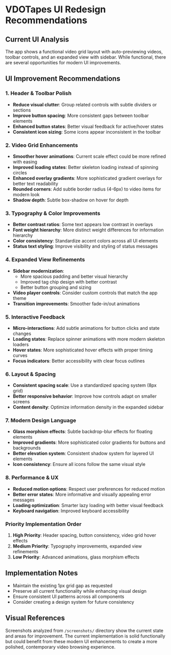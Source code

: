 # VDOTapes UI Redesign Recommendations

## **Current UI Analysis**
The app shows a functional video grid layout with auto-previewing videos, toolbar controls, and an expanded view with sidebar. While functional, there are several opportunities for modern UI improvements.

## **UI Improvement Recommendations**

### **1. Header & Toolbar Polish**
- **Reduce visual clutter**: Group related controls with subtle dividers or sections
- **Improve button spacing**: More consistent gaps between toolbar elements
- **Enhanced button states**: Better visual feedback for active/hover states
- **Consistent icon sizing**: Some icons appear inconsistent in the toolbar

### **2. Video Grid Enhancements**
- **Smoother hover animations**: Current scale effect could be more refined with easing
- **Improved loading states**: Better skeleton loading instead of spinning circles
- **Enhanced overlay gradients**: More sophisticated gradient overlays for better text readability
- **Rounded corners**: Add subtle border radius (4-6px) to video items for modern look
- **Shadow depth**: Subtle box-shadow on hover for depth

### **3. Typography & Color Improvements**
- **Better contrast ratios**: Some text appears low contrast in overlays
- **Font weight hierarchy**: More distinct weight differences for information hierarchy
- **Color consistency**: Standardize accent colors across all UI elements
- **Status text styling**: Improve visibility and styling of status messages

### **4. Expanded View Refinements**
- **Sidebar modernization**: 
  - More spacious padding and better visual hierarchy
  - Improved tag chip design with better contrast
  - Better button grouping and sizing
- **Video player controls**: Consider custom controls that match the app theme
- **Transition improvements**: Smoother fade-in/out animations

### **5. Interactive Feedback**
- **Micro-interactions**: Add subtle animations for button clicks and state changes
- **Loading states**: Replace spinner animations with more modern skeleton loaders
- **Hover states**: More sophisticated hover effects with proper timing curves
- **Focus indicators**: Better accessibility with clear focus outlines

### **6. Layout & Spacing**
- **Consistent spacing scale**: Use a standardized spacing system (8px grid)
- **Better responsive behavior**: Improve how controls adapt on smaller screens
- **Content density**: Optimize information density in the expanded sidebar

### **7. Modern Design Language**
- **Glass morphism effects**: Subtle backdrop-blur effects for floating elements
- **Improved gradients**: More sophisticated color gradients for buttons and backgrounds
- **Better elevation system**: Consistent shadow system for layered UI elements
- **Icon consistency**: Ensure all icons follow the same visual style

### **8. Performance & UX**
- **Reduced motion options**: Respect user preferences for reduced motion
- **Better error states**: More informative and visually appealing error messages
- **Loading optimization**: Smarter lazy loading with better visual feedback
- **Keyboard navigation**: Improved keyboard accessibility

### **Priority Implementation Order**
1. **High Priority**: Header spacing, button consistency, video grid hover effects
2. **Medium Priority**: Typography improvements, expanded view refinements
3. **Low Priority**: Advanced animations, glass morphism effects

## **Implementation Notes**
- Maintain the existing 1px grid gap as requested
- Preserve all current functionality while enhancing visual design
- Ensure consistent UI patterns across all components
- Consider creating a design system for future consistency

## **Visual References**
Screenshots analyzed from `/screenshots/` directory show the current state and areas for improvement. The current implementation is solid functionally but could benefit from these modern UI enhancements to create a more polished, contemporary video browsing experience.